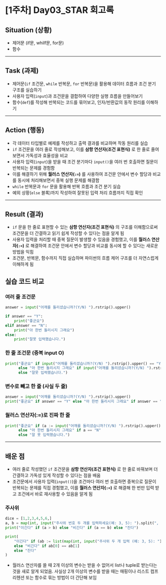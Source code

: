 # [1주차] Day03_STAR 회고록

## Situation (상황)
- 제어문 (if문, whilf문, for문)
- 함수
---

## Task (과제)
- 제어문(`if` 조건문, `while` 반복문, `for` 반복문)을 활용해 데이터 흐름과 조건 분기 구조를 실습하기
- 사용자 입력(`input`)과 조건문을 결합하여 다양한 실행 흐름을 만들어보기
- 함수(`def`)를 작성해 반복되는 코드를 묶어보고, 인자/반환값의 동작 원리를 이해하기

---

## Action (행동)
- 각 데이터 타입별로 예제를 작성하고 출력 결과를 비교하며 작동 원리를 실습
- `if` 조건문을 여러 줄로 작성해보고, 이를 **삼항 연산자(조건 표현식)** 로 한 줄로 줄여보면서 가독성과 효율성을 비교
- 사용자 입력(`input`)을 받을 때 조건 분기마다 `input()`을 여러 번 호출하면 질문이 반복되는 문제를 경험함
- 이를 해결하기 위해 **월러스 연산자(`:=`)** 를 사용하여 조건문 안에서 변수 할당과 비교를 동시에 처리해보면서 중복 실행 문제를 해결함
- `while` 반복문과 `for` 문을 활용해 반복 흐름과 조건 분기 실습
- 예외 상황(`else` 블록)까지 작성하여 잘못된 입력 처리 흐름까지 직접 확인

---

## Result (결과)
- `if` 문을 한 줄로 표현할 수 있는 **삼항 연산자(조건 표현식)** 의 구조를 이해함으로써 조건문을 더 간결하고 읽기 쉽게 작성할 수 있다는 점을 알게 됨
- 사용자 입력을 처리할 때 중복 질문이 발생할 수 있음을 경험했고, 이를 **월러스 연산자(`:=`)** 로 해결하여 조건문 안에서 변수 할당과 비교를 동시에 할 수 있다는 새로운 방법을 익힘
- 조건문, 반복문, 함수까지 직접 실습하며 파이썬의 흐름 제어 구조를 더 자연스럽게 이해하게 됨

## 실습 코드 비교

### 여러 줄 조건문
```python
answer = input("어깨를 돌리셨습니까?(Y/N) ").rstrip().upper()

if answer == "Y":
    print("좋군요")
elif answer == "N":
    print("아 한번 돌리시지 그래요")
else:
    print("잘못 입력했습니다.")
```

### 한 줄 조건문 (중복 input O)
```python
print("좋군요" if input("어깨를 돌리셨습니까?(Y/N) ").rstrip().upper() == "Y"
      else "아 한번 돌리시지 그래요" if input("어깨를 돌리셨습니까?(Y/N) ").rstrip().upper() == "N"
      else "잘못 입력했습니다.")
```

### 변수로 빼고 한 줄 (사실 두 줄)
```python
answer = input("어깨를 돌리셨습니까?(Y/N) ").rstrip().upper()
print("좋군요" if answer == "Y" else "아 한번 돌리시지 그래요" if answer == "N" else "잘못 입력했습니다.")

```

### 월러스 연산자(:=)로 진짜 한 줄
```python
print("좋군요" if (a := input("어깨를 돌리셨습니까?(Y/N) ").rstrip().upper()) == "Y"
      else "아 한번 돌리시지 그래요" if a == "N"
      else "잘 못 입력했습니다.")
```
---

## 배운 점
- 여러 줄로 작성했던 `if` 조건문을 **삼항 연산자(조건 표현식)** 로 한 줄로 바꿔보며 더 간결하고 가독성 있게 작성할 수 있다는 점을 배움
- 조건문에서 사용자 입력(`input()`)을 조건마다 여러 번 호출하면 중복으로 질문이 반복되는 문제를 직접 경험했고, 이를 **월러스 연산자(`:=`)** 로 해결해 한 번만 입력 받고 조건에서 바로 재사용할 수 있음을 알게 됨

### 주사위
```python
dice = [1,2,3,4,5,6,]
a, b = map(int, input("주사위 번호 두 개를 입력하세요(예: 3, 5): ").split(", "))
print("이긴다" if (a > b) else "비긴다" if (a == b) else "진다")
```
```python
print(
    "이긴다" if (ab := list(map(int, input("주사위 두 개 입력 (예: 3, 5): ").split(", "))))[0] > ab[1]
    else "비긴다" if ab[0] == ab[1]
    else "진다"
)
```
- 월러스 연산자를 쓸 때 2개 이상의 변수는 받을 수 없어서 list나 tuple로 받는다는 것을 새로 알게 되었음. 사실상 2개 이상의 변수를 받을 때는 매핑이나 리스트 컴프리헨션 또는 함수로 묶는 방법이 더 간단해 보임
